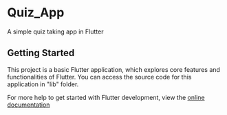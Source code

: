 # Quiz_App
A simple quiz taking app in Flutter

## Getting Started

This project is a basic Flutter application, which explores core features and functionalities of Flutter.
You can access the source code for this application in "lib" folder.


For more help to get started with Flutter development, view the
[online documentation](https://docs.flutter.dev/)
